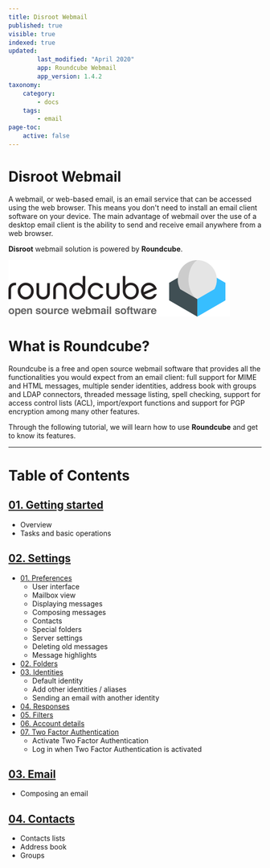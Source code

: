 ```yaml
---
title: Disroot Webmail
published: true
visible: true
indexed: true
updated:
        last_modified: "April 2020"
        app: Roundcube Webmail
        app_version: 1.4.2
taxonomy:
    category:
        - docs
    tags:
        - email
page-toc:
    active: false
---
```


# Disroot Webmail

A webmail, or web-based email, is an email service that can be accessed using the web browser. This means you don't need to install an email client software on your device. The main advantage of webmail over the use of a desktop email client is the ability to send and receive email anywhere from a web browser.

**Disroot** webmail solution is powered by **Roundcube**.


![](logo.png)

# What is Roundcube?
Roundcube is a free and open source webmail software that provides all the functionalities you would expect from an email client: full support for MIME and HTML messages, multiple sender identities, address book with groups and LDAP connectors, threaded message listing, spell checking, support for access control lists (ACL), import/export functions and support for PGP encryption among many other features.

Through the following tutorial, we will learn how to use **Roundcube** and get to know its features.

----

# Table of Contents

## [01. Getting started](Roundcube/01.getting_started)
  - Overview
  - Tasks and basic operations

## [02. Settings](Roundcube/02.settings)
  - [01. Preferences](Roundcube/02.settings/01.preferences)
    - User interface
    - Mailbox view
    - Displaying messages
    - Composing messages
    - Contacts
    - Special folders
    - Server settings
    - Deleting old messages
    - Message highlights
  - [02. Folders](Roundcube/02.settings/02.folders)
  - [03. Identities](Roundcube/02.settings/03.identities)
    - Default identity
    - Add other identities / aliases
    - Sending an email with another identity
  - [04. Responses](Roundcube/02.settings/04.responses)
  - [05. Filters](Roundcube/02.settings/05.filters)
  - [06. Account details](Roundcube/02.settings/06.account_details)
  - [07. Two Factor Authentication](Roundcube/02.settings/07.2fa)
    - Activate Two Factor Authentication
    - Log in when Two Factor Authentication is activated

## [03. Email](Roundcube/03.email)
  - Composing an email

## [04. Contacts](Roundcube/04.contacts)
  - Contacts lists
  - Address book
  - Groups
